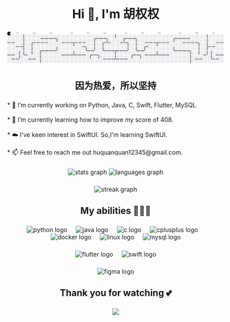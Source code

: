 <h1 align="center">Hi 👋, I'm 胡权权</h1>

###

<picture>
  <source media="(prefers-color-scheme: dark)" srcset="https://raw.githubusercontent.com/Huquanquanquan/Huquanquanquan/output/pacman-contribution-graph-dark.svg">
  <source media="(prefers-color-scheme: light)" srcset="https://raw.githubusercontent.com/Huquanquanquan/Huquanquanquan/output/pacman-contribution-graph.svg">
  <img alt="pacman contribution graph" src="https://raw.githubusercontent.com/Huquanquanquan/Huquanquanquan/output/pacman-contribution-graph.svg">
</picture>

###

<h2 align="center">因为热爱，所以坚持</h2>

###

<p align="left">* 🔭 I’m currently working on Python, Java, C, Swift, Flutter, MySQL<br><br>* 🌱 I’m currently learning how to improve my score of 408.<br><br>* ☁️ I've keen interest in SwiftUI. So,I'm learning SwiftUI.<br><br>* 📫 Feel free to reach me out huquanquan12345@gmail.com.</p>

###

<div align="center">
  <img src="https://github-readme-stats.vercel.app/api?username=Huquanquanquan&hide_title=false&hide_rank=false&show_icons=true&include_all_commits=true&count_private=true&disable_animations=false&theme=rose_pine&locale=en&hide_border=true&order=1" height="150" alt="stats graph"  />
  <img src="https://github-readme-stats.vercel.app/api/top-langs?username=Huquanquanquan&locale=en&hide_title=false&layout=compact&card_width=320&langs_count=5&theme=rose_pine&hide_border=true&order=2" height="150" alt="languages graph"  />
</div>

###

<div align="center">
  <img src="https://streak-stats.demolab.com?user=Huquanquanquan&locale=en&mode=weekly&theme=rose_pine&hide_border=true&border_radius=5&date_format=%5BY.%5Dn.j&order=3" height="150" alt="streak graph"  />
</div>

###

<h2 align="center">My abilities 👨🏻‍💻</h2>

###

<div align="center">
  <img src="https://cdn.jsdelivr.net/gh/devicons/devicon/icons/python/python-original.svg" height="40" alt="python logo"  />
  <img width="12" />
  <img src="https://cdn.jsdelivr.net/gh/devicons/devicon/icons/java/java-original.svg" height="40" alt="java logo"  />
  <img width="12" />
  <img src="https://cdn.jsdelivr.net/gh/devicons/devicon/icons/c/c-original.svg" height="40" alt="c logo"  />
  <img width="12" />
  <img src="https://cdn.jsdelivr.net/gh/devicons/devicon/icons/cplusplus/cplusplus-original.svg" height="40" alt="cplusplus logo"  />
  <img width="12" />
  <img src="https://cdn.jsdelivr.net/gh/devicons/devicon/icons/docker/docker-original.svg" height="40" alt="docker logo"  />
  <img width="12" />
  <img src="https://cdn.jsdelivr.net/gh/devicons/devicon/icons/linux/linux-original.svg" height="40" alt="linux logo"  />
  <img width="12" />
  <img src="https://cdn.jsdelivr.net/gh/devicons/devicon/icons/mysql/mysql-original.svg" height="40" alt="mysql logo"  />
</div>

###

<div align="center">
  <img src="https://cdn.jsdelivr.net/gh/devicons/devicon/icons/flutter/flutter-original.svg" height="40" alt="flutter logo"  />
  <img width="12" />
  <img src="https://cdn.jsdelivr.net/gh/devicons/devicon/icons/swift/swift-original.svg" height="40" alt="swift logo"  />
</div>

###

<div align="center">
  <img src="https://cdn.jsdelivr.net/gh/devicons/devicon/icons/figma/figma-original.svg" height="40" alt="figma logo"  />
</div>

###

<h2 align="center">Thank you for watching 💕</h2>

###

<div align="center">
  <img src="https://profile-counter.glitch.me/Huquanquanquan/count.svg?"  />
</div>

###
